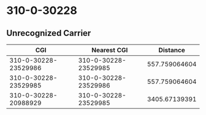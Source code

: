 # 310-0-30228
## Unrecognized Carrier


| CGI | Nearest CGI | Distance |
|-----|-------------|----------|
| 310-0-30228-23529986 | 310-0-30228-23529985 | 557.759064604 |
| 310-0-30228-23529985 | 310-0-30228-23529986 | 557.759064604 |
| 310-0-30228-20988929 | 310-0-30228-23529985 | 3405.67139391 |
